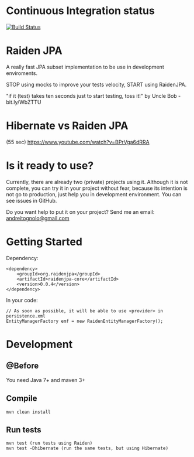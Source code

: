 Continuous Integration status
=========

[![Build Status](https://snap-ci.com/andreitognolo/raidenjpa/branch/master/build_image)](https://snap-ci.com/andreitognolo/raidenjpa/branch/master)

Raiden JPA
=========

A really fast JPA subset implementation to be use in development enviroments. 

STOP using mocks to improve your tests velocity, START using RaidenJPA.

"if it (test) takes ten seconds just to start testing, toss it!" by Uncle Bob - bit.ly/WbZTTU

Hibernate vs Raiden JPA
=========

(55 sec) https://www.youtube.com/watch?v=BPrVga6dRRA

Is it ready to use?
=========

Currently, there are already two (private) projects using it. Although it is not complete, you can try it in your project without fear, because its intention is not go to production, just help you in development environment. You can see issues in GitHub.

Do you want help to put it on your project? Send me an email: andreitognolo@gmail.com

Getting Started
=========
    
Dependency:

    <dependency>
        <groupId>org.raidenjpa</groupId>
        <artifactId>raidenjpa-core</artifactId>
        <version>0.0.4</version>
    </dependency>
    
In your code:

    // As soon as possible, it will be able to use <provider> in persistence.xml
    EntityManagerFactory emf = new RaidenEntityManagerFactory();

Development
=========

## @Before

You need Java 7+ and maven 3+

## Compile

    mvn clean install
    
## Run tests

    mvn test (run tests using Raiden)
    mvn test -Dhibernate (run the same tests, but using Hibernate)
